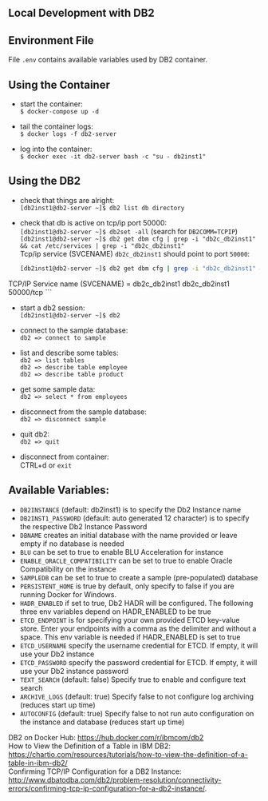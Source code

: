 Local Development with DB2
--------------------------

## Environment File
File `.env` contains available variables used by DB2 container.


## Using the Container
- start the container:  
`$ docker-compose up -d`    

- tail the container logs:  
`$ docker logs -f db2-server`  

- log into the container:  
`$ docker exec -it db2-server bash -c "su - db2inst1"`    


## Using the DB2

- check that things are alright:  
`[db2inst1@db2-server ~]$ db2 list db directory`  

- check that db is active on tcp/ip port 50000:  
`[db2inst1@db2-server ~]$ db2set -all`  (search for `DB2COMM=TCPIP`)  
`[db2inst1@db2-server ~]$ db2 get dbm cfg | grep -i "db2c_db2inst1" && cat /etc/services | grep -i "db2c_db2inst1"`  
Tcp/ip service (SVCENAME) `db2c_db2inst1` should point to port `50000`:  

	```bash
	[db2inst1@db2-server ~]$ db2 get dbm cfg | grep -i "db2c_db2inst1" && cat /etc/services | grep -i "db2c_db2inst1"
 TCP/IP Service name                          (SVCENAME) = db2c_db2inst1
db2c_db2inst1	50000/tcp
	```

- start a db2 session:  
`[db2inst1@db2-server ~]$ db2`  

- connect to the sample database:  
`db2 => connect to sample`  

- list and describe some tables:  
`db2 => list tables`  
`db2 => describe table employee`  
`db2 => describe table product`  

- get some sample data:  
`db2 => select * from employees`  

- disconnect from the sample database:  
`db2 => disconnect sample`  

- quit db2:  
`db2 => quit`  

- disconnect from container:  
CTRL+d or `exit`  


## Available Variables:

- `DB2INSTANCE` (default: db2inst1) is to specify the Db2 Instance name  
- `DB2INST1_PASSWORD` (default: auto generated 12 character) is to specify the respective Db2 Instance Password  
- `DBNAME` creates an initial database with the name provided or leave empty if no database is needed  
- `BLU` can be set to true to enable BLU Acceleration for instance  
- `ENABLE_ORACLE_COMPATIBILITY` can be set to true to enable Oracle Compatibility on the instance  
- `SAMPLEDB` can be set to true to create a sample (pre-populated) database  
- `PERSISTENT_HOME` is true by default, only specify to false if you are running Docker for Windows.  
- `HADR_ENABLED` if set to true, Db2 HADR will be configured. The following three env variables depend on HADR_ENABLED to be true  
- `ETCD_ENDPOINT` is for specifying your own provided ETCD key-value store. Enter your endpoints with a comma as the delimiter and without a space. This env variable is needed if HADR_ENABLED is set to true  
- `ETCD_USERNAME` specify the username credential for ETCD. If empty, it will use your Db2 instance  
- `ETCD_PASSWORD` specify the password credential for ETCD. If empty, it will use your Db2 instance password  
- `TEXT_SEARCH` (default: false) Specify true to enable and configure text search  
- `ARCHIVE_LOGS` (default: true) Specify false to not configure log archiving (reduces start up time)  
- `AUTOCONFIG` (default: true) Specify false to not run auto configuration on the instance and database (reduces start up time)  

DB2 on Docker Hub: https://hub.docker.com/r/ibmcom/db2  
How to View the Definition of a Table in IBM DB2: https://chartio.com/resources/tutorials/how-to-view-the-definition-of-a-table-in-ibm-db2/  
Confirming TCP/IP Configuration for a DB2 Instance: http://www.dbatodba.com/db2/problem-resolution/connectivity-errors/confirming-tcp-ip-configuration-for-a-db2-instance/. 
